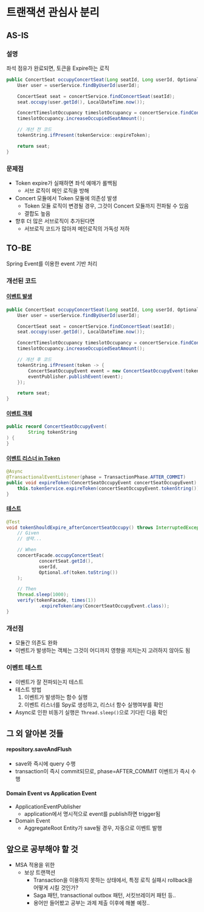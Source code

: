 # 트랜잭션 관심사 분리

## AS-IS
### 설명
좌석 점유가 완료되면, 토큰을 Expire하는 로직
```java
public ConcertSeat occupyConcertSeat(Long seatId, Long userId, Optional<String> tokenString) {
    User user = userService.findByUserId(userId);

    ConcertSeat seat = concertService.findConcertSeat(seatId);
    seat.occupy(user.getId(), LocalDateTime.now());

    ConcertTimeslotOccupancy timeslotOccupancy = concertService.findConcertTimeslotOccupancy(seat.getConcertTimeslotId());
    timeslotOccupancy.increaseOccupiedSeatAmount();

    // 개선 전 코드
    tokenString.ifPresent(tokenService::expireToken);

    return seat;
}
```

### 문제점
- Token expire가 실패하면 좌석 예매가 롤백됨
  - 서브 로직이 메인 로직을 방해
- Concert 모듈에서 Token 모듈에 의존성 발생
  - Token 모듈 로직이 변경될 경우, 그것이 Concert 모듈까지 전파될 수 있음
  - 결합도 높음
- 향후 더 많은 서브로직이 추가된다면
  - 서브로직 코드가 많아져 메인로직의 가독성 저하

## TO-BE
Spring Event를 이용한 event 기반 처리

### 개선된 코드
#### [이벤트 발생](../src/main/java/com/example/concert/concert/ConcertFacade.java)
```java
public ConcertSeat occupyConcertSeat(Long seatId, Long userId, Optional<String> tokenString) {
    User user = userService.findByUserId(userId);

    ConcertSeat seat = concertService.findConcertSeat(seatId);
    seat.occupy(user.getId(), LocalDateTime.now());

    ConcertTimeslotOccupancy timeslotOccupancy = concertService.findConcertTimeslotOccupancy(seat.getConcertTimeslotId());
    timeslotOccupancy.increaseOccupiedSeatAmount();

    // 개선 후 코드
    tokenString.ifPresent(token -> {
        ConcertSeatOccupyEvent event = new ConcertSeatOccupyEvent(token);
        eventPublisher.publishEvent(event);
    });

    return seat;
}
```

#### [이벤트 객체](../src/main/java/com/example/concert/concert/event/ConcertSeatOccupyEvent.java)
```java
public record ConcertSeatOccupyEvent(
        String tokenString
) {
}
```

#### [이벤트 리스너 in Token](../src/main/java/com/example/concert/token/TokenFacade.java)
```java
@Async
@TransactionalEventListener(phase = TransactionPhase.AFTER_COMMIT)
public void expireToken(ConcertSeatOccupyEvent concertSeatOccupyEvent) {
    this.tokenService.expireToken(concertSeatOccupyEvent.tokenString());
}
```

#### [테스트](../src/test/java/com/example/concert/integration/EventTest.java)
```java
@Test
void tokenShouldExpire_afterConcertSeatOccupy() throws InterruptedException {
    // Given
    // 생략...

    // When
    concertFacade.occupyConcertSeat(
            concertSeat.getId(),
            userId,
            Optional.of(token.toString())
    );

    // Then
    Thread.sleep(1000);
    verify(tokenFacade, times(1))
            .expireToken(any(ConcertSeatOccupyEvent.class));
}
```

### 개선점
- 모듈간 의존도 완화
- 이벤트가 발생하는 객체는 그것이 어디까지 영향을 끼치는지 고려하지 않아도 됨

### 이벤트 테스트
- 이벤트가 잘 전파되는지 테스트
- 테스트 방법
  1. 이벤트가 발생하는 함수 실행
  2. 이벤트 리스너를 Spy로 생성하고, 리스너 함수 실행여부를 확인
- Async로 인한 비동기 실행은 `Thread.sleep()`으로 기다린 다음 확인

## 그 외 알아본 것들
#### repository.saveAndFlush
- save와 즉시에 query 수행
- transaction이 즉시 commit되므로, phase=AFTER_COMMIT 이벤트가 즉시 수행

#### Domain Event vs Application Event
- ApplicationEventPublisher
  - application에서 명시적으로 event를 publish하면 trigger됨
- Domain Event
  - AggregateRoot Entity가 save될 경우, 자동으로 이벤트 발행

## 앞으로 공부해야 할 것
- MSA 적용을 위한
  - 보상 트랜잭션
    - Transaction을 이용하지 못하는 상태에서, 특정 로직 실패시 rollback을 어떻게 시킬 것인가? 
    - Saga 패턴, transactional outbox 패턴, 서킷브레이커 패턴 등..
    - 용어만 들어봤고 공부는 과제 제출 이후에 해볼 예정..
